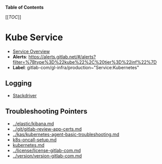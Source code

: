 <!-- MARKER: do not edit this section directly. Edit services/service-catalog.yml then run scripts/generate-docs -->

**Table of Contents**

[[_TOC_]]

#  Kube Service
* [Service Overview](https://dashboards.gitlab.net/d/kube-main/kube-overview)
* **Alerts**: https://alerts.gitlab.net/#/alerts?filter=%7Btype%3D%22kube%22%2C%20tier%3D%22inf%22%7D
* **Label**: gitlab-com/gl-infra/production~"Service:Kubernetes"

## Logging

* [Stackdriver](https://cloudlogging.app.goo.gl/81mKjkvq3BfTUwRN9)

## Troubleshooting Pointers

* [../elastic/kibana.md](../elastic/kibana.md)
* [../git/gitlab-review-app-certs.md](../git/gitlab-review-app-certs.md)
* [../kas/kubernetes-agent-basic-troubleshooting.md](../kas/kubernetes-agent-basic-troubleshooting.md)
* [k8s-oncall-setup.md](k8s-oncall-setup.md)
* [kubernetes.md](kubernetes.md)
* [../license/license-gitlab-com.md](../license/license-gitlab-com.md)
* [../version/version-gitlab-com.md](../version/version-gitlab-com.md)
<!-- END_MARKER -->

<!-- ## Summary -->

<!-- ## Architecture -->

<!-- ## Performance -->

<!-- ## Scalability -->

<!-- ## Availability -->

<!-- ## Durability -->

<!-- ## Security/Compliance -->

<!-- ## Monitoring/Alerting -->

<!-- ## Links to further Documentation -->
